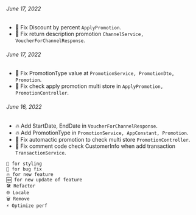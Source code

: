 ###### June 17, 2022

- 🐞 Fix Discount by percent `ApplyPromotion`.
- 🐞 Fix return description promotion `ChannelService, VoucherForChannelResponse`.

###### June 17, 2022

- 🐞 Fix PromotionType value at `PromotionService, PromotionDto, Promotion`.
- 🐞 Fix check apply promotion multi store in `ApplyPromotion, PromotionController`.

###### June 16, 2022

- 🔥 Add StartDate, EndDate in `VoucherForChannelResponse`.
- 🔥 Add PromotionType in `PromotionService, AppConstant, Promotion`.
- 🐞 Fix automactic promotion to check multi store `PromotionController`.
- 🐞 Fix comment code check CustomerInfo when add transaction `TransactionService`.


```
💄 for styling 
🐞 for bug fix
🔥 for new feature
🆕 for new update of feature 
🛠 Refactor 
🌐 Locale
🗑 Remove 
⚡️ Optimize perf
```




